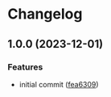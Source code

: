 # Changelog

## 1.0.0 (2023-12-01)


### Features

* initial commit ([fea6309](https://github.com/devtemplates/github/commit/fea63097fbb196bdc926ee052ff25ce79b1c8d25))
